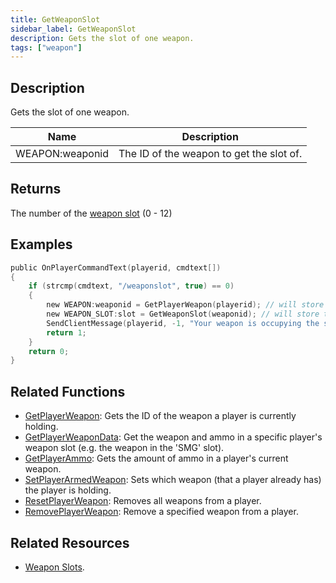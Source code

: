 ```yaml
---
title: GetWeaponSlot
sidebar_label: GetWeaponSlot
description: Gets the slot of one weapon.
tags: ["weapon"]
---
```


<versionWarn version='omp v1.1.0.2612' />

## Description

Gets the slot of one weapon.

| Name            | Description                              |
| --------------- | ---------------------------------------- |
| WEAPON:weaponid | The ID of the weapon to get the slot of. |

## Returns

The number of the [weapon slot](../resources/weaponslots) (0 - 12)

## Examples

```c
public OnPlayerCommandText(playerid, cmdtext[])
{
    if (strcmp(cmdtext, "/weaponslot", true) == 0)
    {
        new WEAPON:weaponid = GetPlayerWeapon(playerid); // will store the id of the weapon the player is currently holding
        new WEAPON_SLOT:slot = GetWeaponSlot(weaponid); // will store the id of the weapon slot
        SendClientMessage(playerid, -1, "Your weapon is occupying the slot %d.", slot); // sends a formatted message to the player
        return 1;
    }
    return 0;
}
```

## Related Functions

- [GetPlayerWeapon](GetPlayerWeapon): Gets the ID of the weapon a player is currently holding.
- [GetPlayerWeaponData](GetPlayerWeaponData): Get the weapon and ammo in a specific player's weapon slot (e.g. the weapon in the 'SMG' slot).
- [GetPlayerAmmo](GetPlayerAmmo): Gets the amount of ammo in a player's current weapon.
- [SetPlayerArmedWeapon](SetPlayerArmedWeapon): Sets which weapon (that a player already has) the player is holding.
- [ResetPlayerWeapon](ResetPlayerWeapons): Removes all weapons from a player.
- [RemovePlayerWeapon](RemovePlayerWeapon): Remove a specified weapon from a player.

## Related Resources

- [Weapon Slots](../resources/weaponslots).
